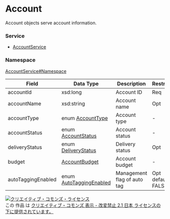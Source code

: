 # Account
Account objects serve account information.
### Service
+ [AccountService](../../services/AccountService.md)

### Namespace
[AccountService#Namespace](../../services/AccountService.md#namespace)

| Field | Data Type | Description | Restrictions |
|---|---|---|---|
| accountId | xsd:long| Account ID | Req |
| accountName | xsd:string| Account name | Opt |
| accountType | enum <a href="AccountType.md">AccountType</a>| Account type | - |
| accountStatus | enum <a href="AccountStatus.md">AccountStatus</a>| Account status | - |
| deliveryStatus | enum <a href="DeliveryStatus.md">DeliveryStatus</a>| Delivery status | Opt |
| budget | <a href="AccountBudget.md">AccountBudget</a>| Account budget | - |
| autoTaggingEnabled | enum <a href="AutoTaggingEnabled.md">AutoTaggingEnabled</a>| Management flag of auto tag | Opt <br>default: FALSE |

<a rel="license" href="http://creativecommons.org/licenses/by-nd/2.1/jp/"><img alt="クリエイティブ・コモンズ・ライセンス" style="border-width:0" src="https://i.creativecommons.org/l/by-nd/2.1/jp/88x31.png" /></a><br />この 作品 は <a rel="license" href="http://creativecommons.org/licenses/by-nd/2.1/jp/">クリエイティブ・コモンズ 表示 - 改変禁止 2.1 日本 ライセンスの下に提供されています。</a>
